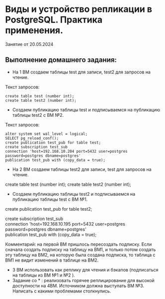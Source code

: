 # Виды и устройство репликации в PostgreSQL. Практика применения. 

Занятие от 20.05.2024

## Выполнение домашнего задания:

 - На 1 ВМ создаем таблицы test для записи, test2 для запросов на чтение.

Текст запросов:
```
create table test (number int);
create table test2 (number int);
```

 - Создаем публикацию таблицы test и подписываемся на публикацию таблицы test2 с ВМ №2.

Текст запросов:
```
alter system set wal_level = logical;
SELECT pg_reload_conf();
create publication test_pub for table test;
create subscription test_sub
connection 'host=192.168.10.204 port=5432 user=postgres password=postgres dbname=postgres'
publication test_pub with (copy_data = true);
```

 - На 2 ВМ создаем таблицы test2 для записи, test для запросов на чтение.

create table test (number int);
create table test2 (number int);

 - Создаем публикацию таблицы test2 и подписываемся на публикацию таблицы test с ВМ №1.

create publication test_pub for table test2;

create subscription test_sub\
connection 'host=192.168.10.195 port=5432 user=postgres password=postgres dbname=postgres'\
publication test_pub with (copy_data = true);

Комментарий: на первой ВМ пришлось пересоздать подписку. Если сначала создать подписку на таблицу на ВМ1, и только потом создать эту таблицу на ВМ2, на которую была создана подписка, то таблица с ВМ1 не видит изменений в таблице на ВМ2.

 - 3 ВМ использовать как реплику для чтения и бэкапов (подписаться на таблицы из ВМ №1 и №2 ).
 - Задание со * : реализовать горячее реплицирование для высокой доступности на 4ВМ. Источником должна выступать ВМ №3. Написать с какими проблемами столкнулись.



